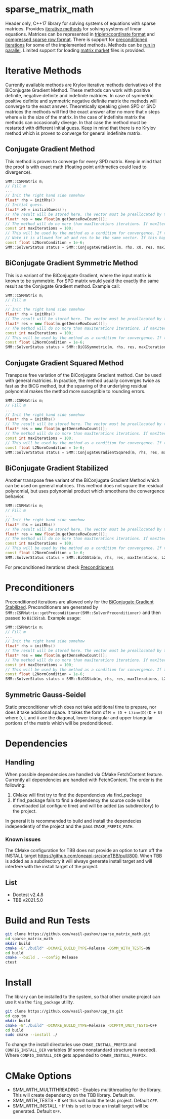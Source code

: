 # sparse_matrix_math
Header only, C++17 library for solving systems of equations with sparse matrices. Provides [iterative methods](#Iterative-Methods) for solving systems of linear equations. Matrices can be represented in [triplet/coordinate format](https://en.wikipedia.org/wiki/Sparse_matrix#Coordinate_list_(COO)) and [compressed sparse row format](https://en.wikipedia.org/wiki/Sparse_matrix#Compressed_sparse_row_(CSR,_CRS_or_Yale_format)). There is support for [preconditioned iterations](#Preconditioned-Iterations) for some of the implemented methods. Methods can be [run in parallel](#Parallel-Implementation). Limited support for loading [matrix market](#Matrix-Market) files is provided.

# Iterative Methods
Currently available methods are Krylov iterative methods derivatives of the BiConjugate Gradient Method. These methods can work with positive definite, negative definite and indefinite matrices. In case of symmetric positive definite and symmetric negative definite matrix the methods will converge to the exact answer. Theoretically speaking given SPD or SND matrices the methods will find the exact answer after no more that `m` steps where `m` is the size of the matrix. In the case of indefinite matrix the methods can occasionally diverge. In that case the method must be restarted with different initial guess. Keep in mind that there is no Krylov method which is proven to converge for general indefinite matrix.

## Conjugate Gradient Method
This method is proven to converge for every SPD matrix. Keep in mind that the proof is with exact math (floating point arithmetics could lead to divergence).
```cpp
SMM::CSRMatrix m;
// Fill m
...
// Init the right hand side somehow
float* rhs = initRhs()
// Initial guess.
float* x0 = initialGuess();
// The result will be stored here. The vector must be preallocated by the caller.
float* res = new float[m.getDenseRowCount()];
// The method will do no more than maxIterations iterations. If maxIterations is -1 the method will use the number of rows of the matrix as stopping condition.
const int maxIterations = 100;
// This will be used by the method as a condition for convergence. If the second norm of the residual becomes smaller, the method will end.
// Note it is allowed for x0 and res to be the same vector. If this happens x0 will be overriten.
const float L2NormCondition = 1e-6;
SMM::SolverStatus status = SMM::ConjugateGradient(m, rhs, x0, res, maxIterations, L2NormCondition);
```

## BiConjugate Gradient Symmetric Method
This is a variant of the BiConjugate Gradient, where the input matrix is known to be symmetric. For SPD matrix would yeald the exactly the same result as the Conjugate Gradient method. Example call:
```cpp
SMM::CSRMatrix m;
// Fill m
...
// Init the right hand side somehow
float* rhs = initRhs()
// The result will be stored here. The vector must be preallocated by the caller.
float* res = new float[m.getDenseRowCount()];
// The method will do no more than maxIterations iterations. If maxIterations is -1 the method will use the number of rows of the matrix as stopping condition.
const int maxIterations = 100;
// This will be used by the method as a condition for convergence. If the second norm of the residual becomes smaller, the method will end.
const float L2NormCondition = 1e-6;
SMM::SolverStatus status = SMM::BiCGSymmetric(m, rhs, res, maxIterations, L2NormCondition);
```
## Conjugate Gradient Squared Method
Transpose free variation of the BiConjugate Gradient method. Can be used with general matricies. In practice, the method usually converges twice as fast as the BiCG method, but the squaring of the underlying residual polynomial makes the method more susceptible to rounding errors.
```cpp
SMM::CSRMatrix m;
// Fill m
...
// Init the right hand side somehow
float* rhs = initRhs()
// The result will be stored here. The vector must be preallocated by the caller.
float* res = new float[m.getDenseRowCount()];
// The method will do no more than maxIterations iterations. If maxIterations is -1 the method will use the number of rows of the matrix as stopping condition.
const int maxIterations = 100;
// This will be used by the method as a condition for convergence. If the second norm of the residual becomes smaller, the method will end.
const float L2NormCondition = 1e-6;
SMM::SolverStatus status = SMM::ConjugateGradientSqared(m, rhs, res, maxIterations, L2NormCondition);
```
## BiConjugate Gradient Stabilized
Another transpose free variant of the BiConjugate Gradient Method which can be used on general matrices. This method does not square the residual polynomial, but uses polynomial product which smoothens the convergence behavior.
```cpp
SMM::CSRMatrix m;
// Fill m
...
// Init the right hand side somehow
float* rhs = initRhs()
// The result will be stored here. The vector must be preallocated by the caller.
float* res = new float[m.getDenseRowCount()];
// The method will do no more than maxIterations iterations. If maxIterations is -1 the method will use the number of rows of the matrix as stopping condition.
const int maxIterations = 100;
// This will be used by the method as a condition for convergence. If the second norm of the residual becomes smaller, the method will end.
const float L2NormCondition = 1e-6;
SMM::SolverStatus status = SMM::BiCGStab(m, rhs, res, maxIterations, L2NormCondition);
```
For preconditioned iterations check [Preconditioners](#preconditioners)

# Preconditioners
Preconditioned iterations are allowed only for the [BiConjugate Gradient Stabilized](#biconjugate-gradient-stabilized). Preconditioners are generated by `SMM::CSRMatrix::getPreconditioner(SMM::SolverPreconditioner)` and then passed to `BiCGStab`. Example usage:
 ```cpp
SMM::CSRMatrix m;
// Fill m
...
// Init the right hand side somehow
float* rhs = initRhs()
// The result will be stored here. The vector must be preallocated by the caller.
float* res = new float[m.getDenseRowCount()];
// The method will do no more than maxIterations iterations. If maxIterations is -1 the method will use the number of rows of the matrix as stopping condition.
const int maxIterations = 100;
// This will be used by the method as a condition for convergence. If the second norm of the residual becomes smaller, the method will end.
const float L2NormCondition = 1e-6;
SMM::SolverStatus status = SMM::BiCGStab(m, rhs, res, maxIterations, L2NormCondition, preconditioner, m.getPreconditioner(SMM::SolverPreconditioner::SYMMETRIC_GAUSS_SEIDEL));
```
## Symmetric Gauss-Seidel
Static preconditioner which does not take additional time to prepare, nor does it take additional space. It takes the form of `M = (D + L)inv(D)(D + U)` where `D`, `L` and `U` are the diagonal, lower triangular and upper triangular portions of the matrix which will be predonditioned.

# Dependencies
## Handling
When possible dependencies are handled via CMake FetchContent feature. Currently all dependencies are handled with FetchContent. The order is the following:

1. CMake will first try to find the dependencies via find_package
2. If find_package fails to find a dependency the source code will be downloaded (at configure time) and will be added (as subdirectory) to the project.

In general it is recommended to build and install the dependecies independently of the project and the pass `CMAKE_PREFIX_PATH`.

### Known issues
The CMake configuration for TBB does not provide an option to turn off the INSTALL target https://github.com/oneapi-src/oneTBB/pull/800. When TBB is added as a subdirectory it will always generate install target and will interfere with the install target of the project.

## List
* Doctest v2.4.8
* TBB v2021.5.0

# Build and Run Tests
```sh
git clone https://github.com/vasil-pashov/sparse_matrix_math.git
cd sparse_matrix_math
mkdir build
cmake -B"./build" -DCMAKE_BUILD_TYPE=Release -DSMM_WITH_TESTS=ON
cd build
cmake --build . --config Release
ctest
```

# Install
The library can be installed to the system, so that other cmake project can use it via the `fing_package` utility.
```sh
git clone https://github.com/vasil-pashov/cpp_tm.git
cd cpp_tm
mkdir build
cmake -B"./build" -DCMAKE_BUILD_TYPE=Release -DCPPTM_UNIT_TESTS=OFF
cd build
sudo cmake --install ./
```

To change the install directories use `CMAKE_INSTALL_PREFIX` and `CONFIG_INSTALL_DIR` variables (if some nonstandard structure is needed). Where `CONFIG_INSTALL_DIR` gets appended to `CMAKE_INSTALL_PREFIX`.

# CMake Options
* SMM_WITH_MULTITHREADING - Enables multithreading for the library. This will create dependency on the TBB library. Default `ON`.
* SMM_WITH_TESTS - If set this will build the tests project. Default `OFF`.
* SMM_WITH_INSTALL - If this is set to true an install target will be generated. Default `OFF`.
